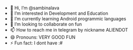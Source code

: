 - 👋 Hi, I’m @sambinalava
- 👀 I’m interested in Development and Education
- 🌱 I’m currently learning Android programmic languages
- 💞️ I’m looking to collaborate on fun
- 📫 How to reach me in telegram by nickname ALIENDOT
- 😄 Pronouns: VERY GOOD FUN
- ⚡ Fun fact: I dont have :#

<!---
sambinalava/sambinalava is a ✨ special ✨ repository because its `README.md` (this file) appears on your GitHub profile.
You can click the Preview link to take a look at your changes.
--->
